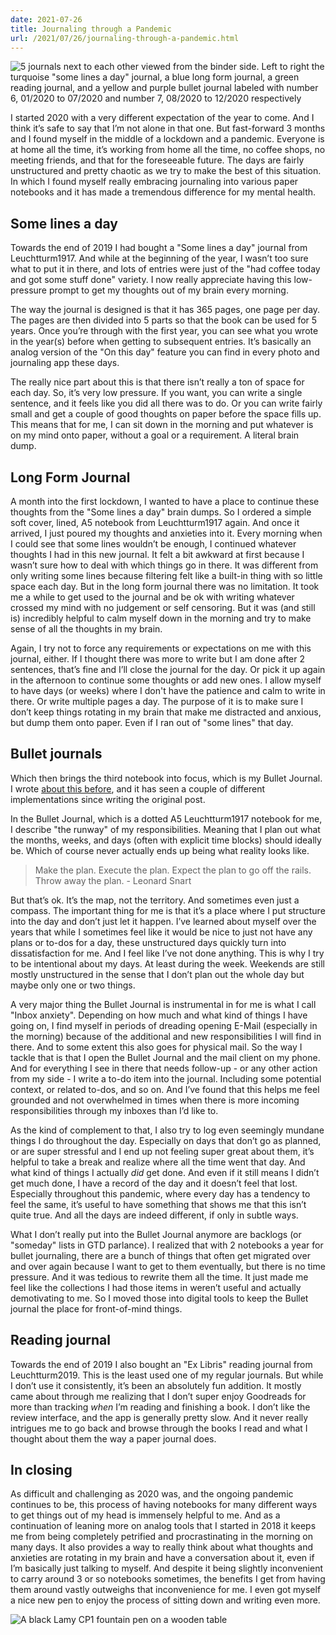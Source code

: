 ```yaml
---
date: 2021-07-26
title: Journaling through a Pandemic
url: /2021/07/26/journaling-through-a-pandemic.html
---
```


![5 journals next to each other viewed from the binder side. Left to right the turquoise "some lines a day" journal, a blue long form journal, a green reading journal, and a yellow and purple bullet journal labeled with number 6, 01/2020 to 07/2020 and number 7, 08/2020 to 12/2020 respectively ](/images/journaling-through-a-pandemic/journal-overview.png "Overview of my paper journals") 

I started 2020 with a very different expectation of the year to come. And I think it’s safe to say that I’m not alone in that one. But fast-forward 3 months and I found myself in the middle of a lockdown and a pandemic. Everyone is at home all the time, it’s working from home all the time, no coffee shops, no meeting friends, and that for the foreseeable future. The days are fairly unstructured and pretty chaotic as we try to make the best of this situation. In which I found myself really embracing journaling into various paper notebooks and it has made a tremendous difference for my mental health.

## Some lines a day

Towards the end of 2019 I had bought a "Some lines a day" journal from Leuchtturm1917. And while at the beginning of the year, I wasn’t too sure what to put it in there, and lots of entries were just of the "had coffee today and got some stuff done" variety. I now really appreciate having this low-pressure prompt to get my thoughts out of my brain every morning.

The way the journal is designed is that it has 365 pages, one page per day. The pages are then divided into 5 parts so that the book can be used for 5 years. Once you’re through with the first year, you can see what you wrote in the year(s) before when getting to subsequent entries. It’s basically an analog version of the "On this day" feature you can find in every photo and journaling app these days.

The really nice part about this is that there isn’t really a ton of space for each day. So, it’s very low pressure. If you want, you can write a single sentence, and it feels like you did all there was to do. Or you can write fairly small and get a couple of good thoughts on paper before the space fills up. This means that for me, I can sit down in the morning and put whatever is on my mind onto paper, without a goal or a requirement. A literal brain dump.

## Long Form Journal

A month into the first lockdown, I wanted to have a place to continue these thoughts from the "Some lines a day" brain dumps. So I ordered a simple soft cover, lined, A5 notebook from Leuchtturm1917 again. And once it arrived, I just poured my thoughts and anxieties into it. Every morning when I could see that some lines wouldn’t be enough, I continued whatever thoughts I had in this new journal. It felt a bit awkward at first because I wasn’t sure how to deal with which things go in there. It was different from only writing some lines because filtering felt like a built-in thing with so little space each day. But in the long form journal there was no limitation. It took me a while to get used to the journal and be ok with writing whatever crossed my mind with no judgement or self censoring. But it was (and still is) incredibly helpful to calm myself down in the morning and try to make sense of all the thoughts in my brain.

Again, I try not to force any requirements or expectations on me with this journal, either. If I thought there was more to write but I am done after 2 sentences, that’s fine and I’ll close the journal for the day. Or pick it up again in the afternoon to continue some thoughts or add new ones. I allow myself to have days (or weeks) where I don't have the patience and calm to write in there. Or write multiple pages a day. The purpose of it is to make sure I don’t keep things rotating in my brain that make me distracted and anxious, but dump them onto paper. Even if I ran out of "some lines" that day.

## Bullet journals

Which then brings the third notebook into focus, which is my Bullet Journal. I wrote [about this before](https://unwiredcouch.com/2019/07/05/pen-and-paper.html "Pen & Paper on unwiredcouch.com "), and it has seen a couple of different implementations since writing the original post.

In the Bullet Journal, which is a dotted A5 Leuchtturm1917 notebook for me, I describe "the runway" of my responsibilities. Meaning that I plan out what the months, weeks, and days (often with explicit time blocks) should ideally be. Which of course never actually ends up being what reality looks like.

> Make the plan. Execute the plan. Expect the plan to go off the rails. Throw away the plan. - Leonard Snart 

But that’s ok. It’s the map, not the territory. And sometimes even just a compass. The important thing for me is that it’s a place where I put structure into the day and don’t just let it happen. I’ve learned about myself over the years that while I sometimes feel like it would be nice to just not have any plans or to-dos for a day, these unstructured days quickly turn into dissatisfaction for me. And I feel like I’ve not done anything. This is why I try to be intentional about my days. At least during the week. Weekends are still mostly unstructured in the sense that I don’t plan out the whole day but maybe only one or two things.

A very major thing the Bullet Journal is instrumental in for me is what I call "Inbox anxiety". Depending on how much and what kind of things I have going on, I find myself in periods of dreading opening E-Mail (especially in the morning) because of the additional and new responsibilities I will find in there. And to some extent this also goes for physical mail. So the way I tackle that is that I open the Bullet Journal and the mail client on my phone. And for everything I see in there that needs follow-up - or any other action from my side - I write a to-do item into the journal. Including some potential context, or related to-dos, and so on. And I’ve found that this helps me feel grounded and not overwhelmed in times when there is more incoming responsibilities through my inboxes than I’d like to.

As the kind of complement to that, I also try to log even seemingly mundane things I do throughout the day. Especially on days that don’t go as planned, or are super stressful and I end up not feeling super great about them, it’s helpful to take a break and realize where all the time went that day. And what kind of things I actually _did_ get done. And even if it still means I didn’t get much done, I have a record of the day and it doesn’t feel that lost. Especially throughout this pandemic, where every day has a tendency to feel the same, it’s useful to have something that shows me that this isn’t quite true. And all the days are indeed different, if only in subtle ways. 

What I don’t really put into the Bullet Journal anymore are backlogs (or "someday" lists in GTD parlance). I realized that with 2 notebooks a year for bullet journaling, there are a bunch of things that often get migrated over and over again because I want to get to them eventually, but there is no time pressure. And it was tedious to rewrite them all the time. It just made me feel like the collections I had those items in weren’t useful and actually demotivating to me. So I moved those into digital tools to keep the Bullet journal the place for front-of-mind things. 

## Reading journal
Towards the end of 2019 I also bought an "Ex Libris" reading journal from Leuchtturm2019. This is the least used one of my regular journals. But while I don’t use it consistently, it’s been an absolutely fun addition. It mostly came about through me realizing that I don’t super enjoy Goodreads for more than tracking _when_ I’m reading and finishing a book. I don’t like the review interface, and the app is generally pretty slow. And it never really intrigues me to go back and browse through the books I read and what I thought about them the way a paper journal does.

## In closing

As difficult and challenging as 2020 was, and the ongoing pandemic continues to be, this process of having notebooks for many different ways to get things out of my head is immensely helpful to me. And as a continuation of leaning more on analog tools that I started in 2018 it keeps me from being completely petrified and procrastinating in the morning on many days. It also provides a way to really think about what thoughts and anxieties are rotating in my brain and have a conversation about it, even if I’m basically just talking to myself. And despite it being slightly inconvenient to carry around 3 or so notebooks sometimes, the benefits I get from having them around vastly outweighs that inconvenience for me. I even got myself a nice new pen to enjoy the process of sitting down and writing even more.

![A black Lamy CP1 fountain pen on a wooden table](/images/journaling-through-a-pandemic/lamy-cp1.png "Lamy CP1 fountain pen")